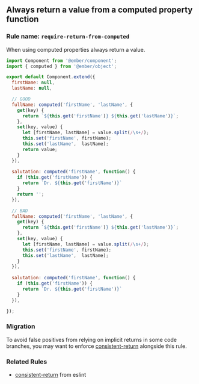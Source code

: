 ## Always return a value from a computed property function

### Rule name: `require-return-from-computed`

When using computed properties always return a value.

```javascript
import Component from '@ember/component';
import { computed } from '@ember/object';

export default Component.extend({
  firstName: null,
  lastName: null,

  // GOOD
  fullName: computed('firstName', 'lastName', {
    get(key) {
      return `${this.get('firstName')} ${this.get('lastName')}`;
    },
    set(key, value) {
      let [firstName, lastName] = value.split(/\s+/);
      this.set('firstName', firstName);
      this.set('lastName',  lastName);
      return value;
    }
  }),
  
  salutation: computed('firstName', function() {
    if (this.get('firstName')) {
      return `Dr. ${this.get('firstName')}`
    }
    return '';
  }),

  // BAD
  fullName: computed('firstName', 'lastName', {
    get(key) {
      return `${this.get('firstName')} ${this.get('lastName')}`;
    },
    set(key, value) {
      let [firstName, lastName] = value.split(/\s+/);
      this.set('firstName', firstName);
      this.set('lastName',  lastName);
    }
  }),
  
  salutation: computed('firstName', function() {
    if (this.get('firstName')) {
      return `Dr. ${this.get('firstName')}`
    }
  }),

});
```

### Migration

To avoid false positives from relying on implicit returns in some code branches, you may want to enforce [consistent-return] alongside this rule.

### Related Rules

* [consistent-return] from eslint

[consistent-return]: https://eslint.org/docs/rules/consistent-return